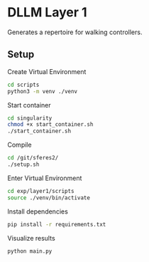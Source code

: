 # DLLM Layer 1
Generates a repertoire for walking controllers.

## Setup
Create Virtual Environment
```bash
cd scripts
python3 -m venv ./venv
```
Start container
```bash
cd singularity
chmod +x start_container.sh
./start_container.sh
```
Compile
```bash
cd /git/sferes2/
./setup.sh
```
Enter Virtual Environment
```bash
cd exp/layer1/scripts
source ./venv/bin/activate
```
Install dependencies
```bash
pip install -r requirements.txt
```
Visualize results
```bash
python main.py
```

